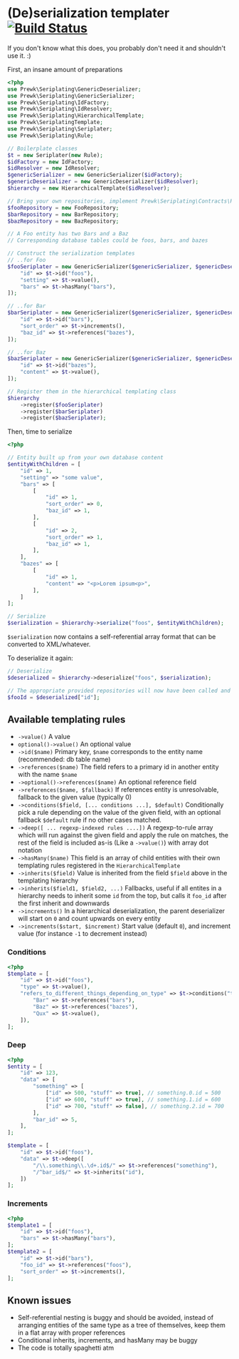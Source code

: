 (De)serialization templater [![Build Status](https://travis-ci.org/prewk/seriplating.svg?branch=master)](https://travis-ci.org/prewk/seriplating)
====================

If you don't know what this does, you probably don't need it and shouldn't use it. :)

First, an insane amount of preparations

````php
<?php
use Prewk\Seriplating\GenericDeserializer;
use Prewk\Seriplating\GenericSerializer;
use Prewk\Seriplating\IdFactory;
use Prewk\Seriplating\IdResolver;
use Prewk\Seriplating\HierarchicalTemplate;
use Prewk\SeriplatingTemplate;
use Prewk\Seriplating\Seriplater;
use Prewk\Seriplating\Rule;

// Boilerplate classes
$t = new Seriplater(new Rule);
$idFactory = new IdFactory;
$idResolver = new IdResolver;
$genericSerializer = new GenericSerializer($idFactory);
$genericDeserializer = new GenericDeserializer($idResolver);
$hierarchy = new HierarchicalTemplate($idResolver);

// Bring your own repositories, implement Prewk\Seriplating\Contracts\RepositoryInterface
$fooRepository = new FooRepository;
$barRepository = new BarRepository;
$bazRepository = new BazRepository;

// A Foo entity has two Bars and a Baz
// Corresponding database tables could be foos, bars, and bazes

// Construct the serialization templates
// ..for Foo
$fooSeriplater = new GenericSerializer($genericSerializer, $genericDeserializer, fooRepository, [
    "id" => $t->id("foos"),
    "setting" => $t->value(),
    "bars" => $t->hasMany("bars"),
]);

// ..for Bar
$barSeriplater = new GenericSerializer($genericSerializer, $genericDeserializer, barRepository, [
    "id" => $t->id("bars"),
    "sort_order" => $t->increments(),
    "baz_id" => $t->references("bazes"),
]);

// ..for Baz
$bazSeriplater = new GenericSerializer($genericSerializer, $genericDeserializer, bazRepository, [
    "id" => $t->id("bazes"),
    "content" => $t->value(),
]);

// Register them in the hierarchical templating class
$hierarchy
    ->register($fooSeriplater)
    ->register($barSeriplater)
    ->register($bazSeriplater);
````

Then, time to serialize

````php
<?php

// Entity built up from your own database content
$entityWithChildren = [
    "id" => 1,
    "setting" => "some value",
    "bars" => [
        [
            "id" => 1,
            "sort_order" => 0,
            "baz_id" => 1,
        ],
        [
            "id" => 2,
            "sort_order" => 1,
            "baz_id" => 1,
        ],
    ],
    "bazes" => [
        [
            "id" => 1,
            "content" => "<p>Lorem ipsum<p>",
        ],
    ]
];

// Serialize
$serialization = $hierarchy->serialize("foos", $entityWithChildren);
````

`$serialization` now contains a self-referential array format that can be converted to XML/whatever.

To deserialize it again:

````php
// Deserialize
$deserialized = $hierarchy->deserialize("foos", $serialization);

// The appropriate provided repositories will now have been called and entities will be created in the db
$fooId = $deserialized["id"];
````

## Available templating rules

* `->value()` A value
* `optional()->value()` An optional value
* `->id($name)` Primary key, `$name` corresponds to the entity name (recommended: db table name)
* `->references($name)` The field refers to a primary id in another entity with the name `$name`
* `->optional()->references($name)` An optional reference field
* `->references($name, $fallback)` If references entity is unresolvable, fallback to the given value (typically 0)
* `->conditions($field, [... conditions ...], $default)` Conditionally pick a rule depending on the value of the given field, with an optional fallback `$default` rule if no other cases matched.
* `->deep([ ... regexp-indexed rules ....])` A regexp-to-rule array which will run against the given field and apply the rule on matches, the rest of the field is included as-is (Like a `->value()`) with array dot notation
* `->hasMany($name)` This field is an array of child entities with their own templating rules registered in the `HierarchicalTemplate`
* `->inherits($field)` Value is inherited from the field `$field` above in the templating hierarchy
* `->inherits($field1, $field2, ...)` Fallbacks, useful if all entites in a hierarchy needs to inherit some `id` from the top, but calls it `foo_id` after the first inherit and downwards
* `->increments()` In a hierarchical deserialization, the parent deserializer will start on `0` and count upwards on every entity
* `->increments($start, $increment)` Start value (default `0`), and increment value (for instance `-1` to decrement instead)

### Conditions

````php
<?php
$template = [
    "id" => $t->id("foos"),
    "type" => $t->value(),
    "refers_to_different_things_depending_on_type" => $t->conditions("type", [
        "Bar" => $t->references("bars"),
        "Baz" => $t->references("bazes"),
        "Qux" => $t->value(),
    ]),
];
````

### Deep

````php
<?php
$entity = [
    "id" => 123,
    "data" => [
        "something" => [
            ["id" => 500, "stuff" => true], // something.0.id = 500
            ["id" => 600, "stuff" => true], // something.1.id = 600
            ["id" => 700, "stuff" => false], // something.2.id = 700
        ],
        "bar_id" => 5,
    ],
];

$template = [
    "id" => $t->id("foos"),
    "data" => $t->deep([
        "/\\.something\\.\d+.id$/" => $t->references("something"),
        "/^bar_id$/" => $t->inherits("id"),
    ])
];
````

### Increments
````php
<?php
$template1 = [
    "id" => $t->id("foos"),
    "bars" => $t->hasMany("bars"),
];
$template2 = [
    "id" => $t->id("bars"),
    "foo_id" => $t->references("foos"),
    "sort_order" => $t->increments(),
];
````

## Known issues

* Self-referential nesting is buggy and should be avoided, instead of arranging entities of the same type as a tree of themselves, keep them in a flat array with proper references
* Conditional inherits, increments, and hasMany may be buggy
* The code is totally spaghetti atm